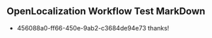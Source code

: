 ## OpenLocalization Workflow Test MarkDown
* 456088a0-ff66-450e-9ab2-c3684de94e73 thanks!

<!--HONumber=Jul16_HO2-->


